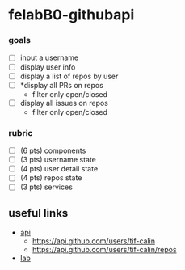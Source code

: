 # felabB0-githubapi

### goals
 - [ ] input a username
 - [ ] display user info
 - [ ] display a list of repos by user
 - [ ] *display all PRs on repos
    - filter only open/closed 
 - [ ] display all issues on repos
    - filter only open/closed 

### rubric
 - [ ] (6 pts) components
 - [ ] (3 pts) username state
 - [ ] (4 pts) user detail state
 - [ ] (4 pts) repos state
 - [ ] (3 pts) services

## useful links
 - [api](https://docs.github.com/en/rest)
    - https://api.github.com/users/tif-calin
    - https://api.github.com/users/tif-calin/repos
 - [lab](https://github.com/alchemycodelab/alchemy-fsjs-june-2021/blob/main/07_redux/BONUS_LAB.md)
